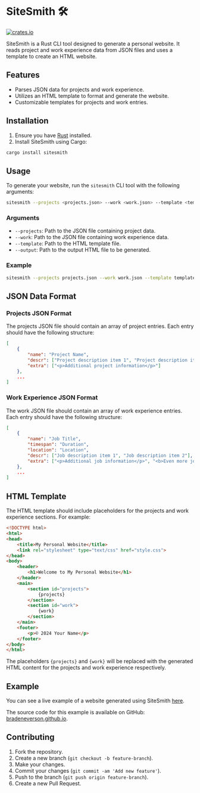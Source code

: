 # SiteSmith 🛠️
[![crates.io](https://img.shields.io/crates/v/sitesmith.svg)](https://crates.io/crates/sitesmith)

SiteSmith is a Rust CLI tool designed to generate a personal website. It reads project and work experience data from JSON files and uses a template to create an HTML website.

## Features

- Parses JSON data for projects and work experience.
- Utilizes an HTML template to format and generate the website.
- Customizable templates for projects and work entries.

## Installation

1. Ensure you have [Rust](https://www.rust-lang.org/tools/install) installed.
2. Install SiteSmith using Cargo:

```bash
cargo install sitesmith
```

## Usage

To generate your website, run the `sitesmith` CLI tool with the following arguments:

```bash
sitesmith --projects <projects.json> --work <work.json> --template <template.html> --output <output.html>
```

### Arguments

- `--projects`: Path to the JSON file containing project data.
- `--work`: Path to the JSON file containing work experience data.
- `--template`: Path to the HTML template file.
- `--output`: Path to the output HTML file to be generated.

### Example

```bash
sitesmith --projects projects.json --work work.json --template template.html --output index.html
```

## JSON Data Format

### Projects JSON Format

The projects JSON file should contain an array of project entries. Each entry should have the following structure:

```json
[
    {
        "name": "Project Name",
        "descr": ["Project description item 1", "Project description item 2"],
        "extra": ["<p>Additional project information</p>"]
    },
    ...
]
```

### Work Experience JSON Format

The work JSON file should contain an array of work experience entries. Each entry should have the following structure:

```json
[
    {
        "name": "Job Title",
        "timespan": "Duration",
        "location": "Location",
        "descr": ["Job description item 1", "Job description item 2"],
        "extra": ["<p>Additional job information</p>", "<b>Even more job info!</b>"]
    },
    ...
]
```

## HTML Template

The HTML template should include placeholders for the projects and work experience sections. For example:

```html
<!DOCTYPE html>
<html>
<head>
    <title>My Personal Website</title>
    <link rel="stylesheet" type="text/css" href="style.css">
</head>
<body>
    <header>
        <h1>Welcome to My Personal Website</h1>
    </header>
    <main>
        <section id="projects">
            {projects}
        </section>
        <section id="work">
            {work}
        </section>
    </main>
    <footer>
        <p>© 2024 Your Name</p>
    </footer>
</body>
</html>
```

The placeholders `{projects}` and `{work}` will be replaced with the generated HTML content for the projects and work experience respectively.

## Example

You can see a live example of a website generated using SiteSmith [here](https://bradeneverson.github.io/).

The source code for this example is available on GitHub: [bradeneverson.github.io](https://github.com/BradenEverson/bradeneverson.github.io).


## Contributing

1. Fork the repository.
2. Create a new branch (`git checkout -b feature-branch`).
3. Make your changes.
4. Commit your changes (`git commit -am 'Add new feature'`).
5. Push to the branch (`git push origin feature-branch`).
6. Create a new Pull Request.

